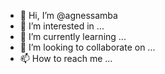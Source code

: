 - 👋 Hi, I’m @agnessamba
- 👀 I’m interested in ...
- 🌱 I’m currently learning ...
- 💞️ I’m looking to collaborate on ...
- 📫 How to reach me ...

<!---
agnessamba/agnessamba is a ✨ special ✨ repository because its `README.md` (this file) appears on your GitHub profile.
You can click the Preview link to take a look at your changes.
--->
